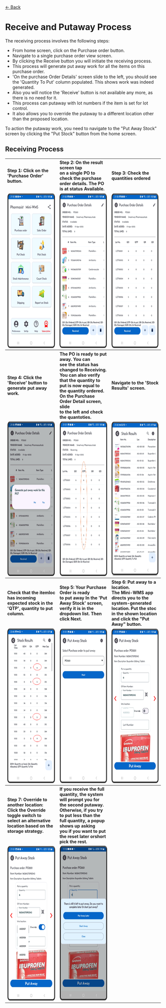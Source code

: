 [← Back](README.md)

<h1>Receive and Putaway Process</h1>
<p>The receiving process involves the following steps:</p>
<ul>
  <li>From home screen, click on the Purchase order button.</li>
  <li>Navigate to a single purchase order view screen.</li>
  <li>By clicking the Receive button you will initiate the receiving process.</li>
  <li>This process will generate put away work for all the items on this purchase order.</li>
  <li>'On the purchase Order Details' screen slide to the left, you should see the 'Quantity To Put' column populated. This shows work was indeed generated.</li>
  <li>Also you will notice the 'Receive' button is not available any more, as there is no need for it.</li>
  <li>This process can putaway with lot numbers if the item is set for lot control.</li>
  <li>It also allows you to override the putaway to a different location other than the proposed location.</li>
</ul>

<p>To action the putaway work, you need to navigate to the "Put Away Stock" screen by clicking the "Put Stock" button from the home screen.</p>

<h2>Receiving Process</h2>
<table>
  <tr>
    <th align="left"><strong>Step 1:</strong> Click on the 'Purchase Order' button.</th>
    <th align="left"><strong>Step 2:</strong> On the result screen tap<br>on a single PO to check the purchase<br>order details. The PO is at status Available.</th>
    <th align="left"><strong>Step 3:</strong> Check the quantities ordered</th>
  </tr>
  <tr>
    <td style="vertical-align: top;">
      <img src="asset/receiving1.png" alt="Step 1" style="height:500px;">
    </td>
    <td style="vertical-align: top;">
      <img src="asset/receiving2.png" alt="Step 2" style="height:500px;">
    </td>
    <td style="vertical-align: top;">
      <img src="asset/receiving3.png" alt="Step 2" style="height:500px;">
    </td>
  </tr>
  <tr>
    <th align="left"><strong>Step 4:</strong> Click the 'Receive' button to generate put away work.</th>
    <th align="left">The PO is ready to put away.</strong> You can<br>see the status has changed to Receiving.<br>You can also verify that the quantity to<br>put is now equal to the quantity ordered.<br>On the Purchase Order Detail screen, slide<br>to the left and check the quantoties.</th>
    <th align="left">Navigate to the 'Stock Results' screen.</th>
  </tr>
  <tr>
    <td style="vertical-align: top;">
      <img src="asset/receiving4.png" alt="Step 1" style="height:500px;">
    </td>
    <td style="vertical-align: top;">
      <img src="asset/receiving5.png" alt="Step 2" style="height:500px;">
    </td>
    <td style="vertical-align: top;">
      <img src="asset/receiving9.png" alt="Step 2" style="height:500px;">
    </td>
  </tr>
  <tr>
    <th align="left">Check that the itemloc has incoming expected stock in the 'QTP', quantity to put column.</th>
    <th align="left"><strong>Step 5: Your Purchase Order is ready<br>to put away</strong> In the 'Put Away Stock' screen, verify it is in the dropdown list. Then click Next.</th>
    <th align="left"><strong>Step 6: Put away to a location.<br>The Mini-WMS app directs you to the<br>system-generated location. Put the stoc in the shown location and click the "Put Away" button.</th>
  </tr>
  <tr>
    <td style="vertical-align: top;">
      <img src="asset/receiving10.png" alt="Step 1" style="height:500px;">
    </td>
    <td style="vertical-align: top;">
      <img src="asset/receiving6.png" alt="Step 2" style="height:500px;">
    </td>
    <td style="vertical-align: top;">
      <img src="asset/receiving7.png" alt="Step 2" style="height:500px;">
    </td>
  </tr>
    <tr>
    <th align="left"><strong>Step 7: Override to another location:<br>Click the Override toggle switch to select an alternative location based on the storage strategy.</th>
    <th align="left">If you receive the full quantity, the system<br>will prompt you for the second putaway.<br>Otherwise, if you try to put less than the full quantity, a popup shows up asking<br>you if you want to put the reset later orshort pick the rest.</th>
    <th align="left"></th>
  </tr>
  <tr>
    <td style="vertical-align: top;">
      <img src="asset/receiving8.png" alt="Step 1" style="height:500px;">
    </td>
    <td style="vertical-align: top;">
      <img src="asset/receiving11.png" alt="Step 1" style="height:500px;">
    </td>
    <td style="vertical-align: top;">
    </td>
  </tr>
</table>
